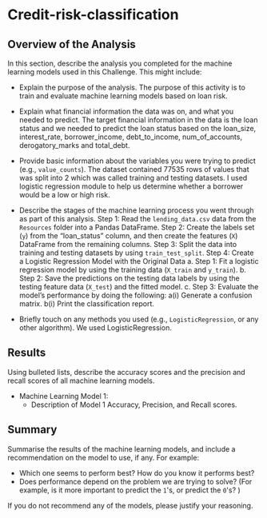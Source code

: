 # Credit-risk-classification

## Overview of the Analysis

In this section, describe the analysis you completed for the machine learning models used in this Challenge. This might include:

* Explain the purpose of the analysis.
The purpose of this activity is to train and evaluate machine learning models based on loan risk. 

* Explain what financial information the data was on, and what you needed to predict.
The target financial information in the data is the loan status and we needed to predict the loan status based on the loan_size, interest_rate, borrower_income, debt_to_income, num_of_accounts,  derogatory_marks and total_debt. 

* Provide basic information about the variables you were trying to predict (e.g., `value_counts`).
The dataset contained 77535 rows of values that was split into 2 which was called training and testing datasets. I used logistic regression module to help us determine whether a borrower would be a low or high risk. 

* Describe the stages of the machine learning process you went through as part of this analysis.
Step 1: Read the `lending_data.csv` data from the `Resources` folder into a Pandas DataFrame.
Step 2: Create the labels set (`y`)  from the “loan_status” column, and then create the features (`X`) DataFrame from the remaining columns.
Step 3: Split the data into training and testing datasets by using `train_test_split`.
Step 4: Create a Logistic Regression Model with the Original Data
    a. Step 1: Fit a logistic regression model by using the training data (`X_train` and `y_train`).
    b. Step 2: Save the predictions on the testing data labels by using the testing feature data (`X_test`) and the fitted model.
    c. Step 3: Evaluate the model’s performance by doing the following:
        a(i) Generate a confusion matrix.
        b(i) Print the classification report.

* Briefly touch on any methods you used (e.g., `LogisticRegression`, or any other algorithm).
We used LogisticRegression.

## Results

Using bulleted lists, describe the accuracy scores and the precision and recall scores of all machine learning models.

* Machine Learning Model 1:
    * Description of Model 1 Accuracy, Precision, and Recall scores.

## Summary

Summarise the results of the machine learning models, and include a recommendation on the model to use, if any. For example:

* Which one seems to perform best? How do you know it performs best?
* Does performance depend on the problem we are trying to solve? (For example, is it more important to predict the `1`'s, or predict the `0`'s? )

If you do not recommend any of the models, please justify your reasoning.

